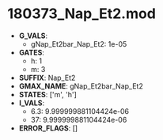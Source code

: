 # 180373_Nap_Et2.mod

- **G_VALS**:
  - gNap_Et2bar_Nap_Et2: 1e-05
- **GATES**:
  - h: 1
  - m: 3
- **SUFFIX**: Nap_Et2
- **GMAX_NAME**: gNap_Et2bar_Nap_Et2
- **STATES**: ['m', 'h']
- **I_VALS**:
  - 6.3: 9.999999881104424e-06
  - 37: 9.999999881104424e-06
- **ERROR_FLAGS**: []
